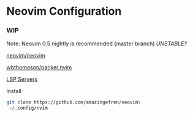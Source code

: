 # Neovim Configuration


### WIP

Note: Neovim 0.5 nightly is recommended (master branch) *UNSTABLE?*

[neovim/neovim](https://github.com/neovim/neovim)

[wbthomason/packer.nvim](https://github.com/wbthomason/packer.nvim)

[LSP Servers](https://github.com/neovim/nvim-lspconfig/blob/master/CONFIG.md)

Install
```bash
git clone https://github.com/amazingefren/neovim\
 ~/.config/nvim
```

